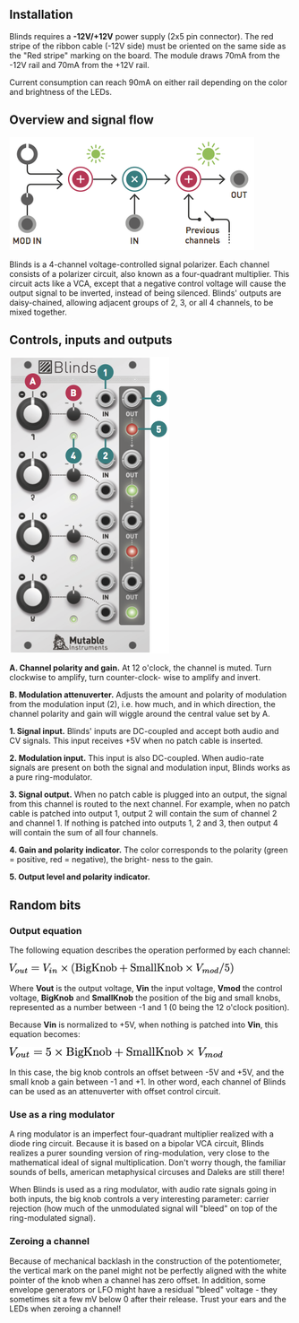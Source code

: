 ## Installation

Blinds requires a **-12V/+12V** power supply (2x5 pin connector). The red stripe of the ribbon cable (-12V side) must be oriented on the same side as the "Red stripe" marking on the board. The module draws 70mA from the -12V rail and 70mA from the +12V rail.

Current consumption can reach 90mA on either rail depending on the color and brightness of the LEDs.

## Overview and signal flow

![](images/signal_flow.png)

Blinds is a 4-channel voltage-controlled signal polarizer. Each channel consists of a polarizer circuit, also known as a four-quadrant multiplier. This circuit acts like a VCA, except that a negative control voltage will cause the output signal to be inverted, instead of being silenced. Blinds' outputs are daisy-chained, allowing adjacent groups of 2, 3, or all 4 channels, to be mixed together.

## Controls, inputs and outputs

![](images/manual.png)

**A. Channel polarity and gain.** At 12 o'clock, the channel is muted. Turn clockwise to amplify, turn counter-clock- wise to amplify and invert.

**B. Modulation attenuverter.** Adjusts the amount and polarity of modulation from the modulation input (2), i.e. how much, and in which direction, the channel polarity and gain will wiggle around the central value set by A.

**1. Signal input.** Blinds' inputs are DC-coupled and accept both audio and CV signals. This input receives +5V when no patch cable is inserted.

**2. Modulation input.** This input is also DC-coupled. When audio-rate signals are present on both the signal and modulation input, Blinds works as a pure ring-modulator.

**3. Signal output.** When no patch cable is plugged into an output, the signal from this channel is routed to the next channel. For example, when no patch cable is patched into output 1, output 2 will contain the sum of channel 2 and channel 1. If nothing is patched into outputs 1, 2 and 3, then output 4 will contain the sum of all four channels.

**4. Gain and polarity indicator.** The color corresponds to the polarity (green = positive, red = negative), the bright- ness to the gain.

**5. Output level and polarity indicator.**

## Random bits

### Output equation

The following equation describes the operation performed by each channel:

![](images/out_equation.png)

Where **Vout** is the output voltage, **Vin** the input voltage, **Vmod** the control voltage, **BigKnob** and **SmallKnob** the position of the big and small knobs, represented as a number between -1 and 1 (0 being the 12 o'clock position).

Because **Vin** is normalized to +5V, when nothing is patched into **Vin**, this equation becomes:

![](images/out_equation_norm.png)

In this case, the big knob controls an offset between -5V and +5V, and the small knob a gain between -1 and +1. In other word, each channel of Blinds can be used as an attenuverter with offset control circuit.

### Use as a ring modulator

A ring modulator is an imperfect four-quadrant multiplier realized with a diode ring circuit. Because it is based on a bipolar VCA circuit, Blinds realizes a purer sounding version of ring-modulation, very close to the mathematical ideal of signal multiplication. Don't worry though, the familiar sounds of bells, american metaphysical circuses and Daleks are still there!

When Blinds is used as a ring modulator, with audio rate signals going in both inputs, the big knob controls a very interesting parameter: carrier rejection (how much of the unmodulated signal will "bleed" on top of the ring-modulated signal).

### Zeroing a channel

Because of mechanical backlash in the construction of the potentiometer, the vertical mark on the panel might not be perfectly aligned with the white pointer of the knob when a channel has zero offset. In addition, some envelope generators or LFO might have a residual "bleed" voltage - they sometimes sit a few mV below 0 after their release. Trust your ears and the LEDs when zeroing a channel!
